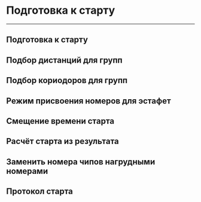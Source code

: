 # Подготовка к старту

___

## Подготовка к старту

## Подбор дистанций для групп

## Подбор кориодоров для групп

## Режим присвоения номеров для эстафет

## Смещение времени старта

## Расчёт старта из результата

## Заменить номера чипов нагрудными номерами

## Протокол старта